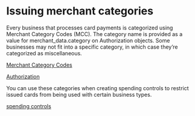 # Issuing merchant categories

Every business that processes card payments is categorized using Merchant Category Codes (MCC). The category name is provided as a value for merchant_data.category on Authorization objects. Some businesses may not fit into a specific category, in which case they’re categorized as miscellaneous.

[Merchant Category Codes](https://en.wikipedia.org/wiki/Merchant_category_code)

[Authorization](/api#issuing_authorization_object)

You can use these categories when creating spending controls to restrict issued cards from being used with certain business types.

[spending controls](/issuing/controls/spending-controls)
